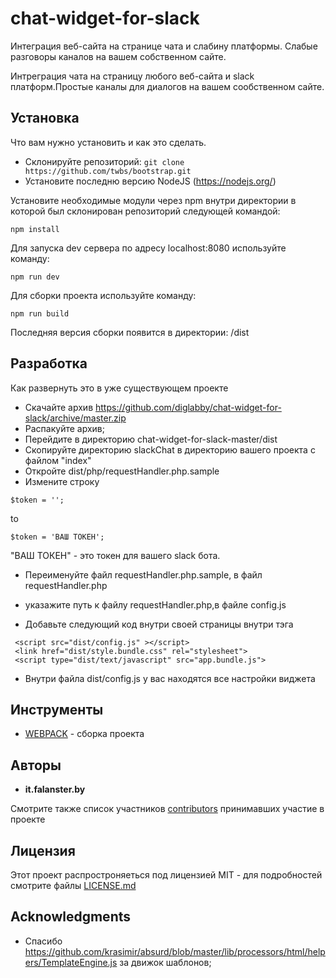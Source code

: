 # chat-widget-for-slack

Интеграция веб-сайта на странице чата и слабину платформы. Слабые разговоры каналов на вашем собственном сайте.

Интреграция чата на страницу любого веб-сайта и slack платформ.Простые каналы для диалогов на вашем сообственном сайте.

## Установка

Что вам нужно установить и как это сделать.

- Склонируйте репозиторий: `git clone https://github.com/twbs/bootstrap.git`
- Установите последню версию NodeJS (https://nodejs.org/)

Установите необходимые модули через npm внутри директории в которой был склонирован репозиторий следующей командой:
```
npm install

```
Для запуска dev сервера по адресу localhost:8080 используйте команду:

```
npm run dev
```

Для сборки проекта используйте команду:

```
npm run build
```
Последняя версия сборки появится в директории: /dist 

## Разработка

Как развернуть это в уже существующем проекте 

- Скачайте архив https://github.com/diglabby/chat-widget-for-slack/archive/master.zip
- Распакуйте архив;
- Перейдите в директорию chat-widget-for-slack-master/dist
- Скопируйте директорию slackChat в директорию вашего проекта с файлом "index"
- Откройте dist/php/requestHandler.php.sample
- Измените строку 
```
$token = '';
``` 
to 
```
$token = 'ВАШ ТОКЕН'; 
```
"ВАШ ТОКЕН" - это токен для вашего slack бота.

- Переименуйте файл requestHandler.php.sample, в файл requestHandler.php
- указажите путь к файлу requestHandler.php,в файле config.js

- Добавьте следующий код внутри своей страницы внутри тэга <head></head>  


```
 <script src="dist/config.js" ></script>
 <link href="dist/style.bundle.css" rel="stylesheet">
 <script type="dist/text/javascript" src="app.bundle.js">
```
- Внутри файла dist/config.js у вас находятся все настройки виджета

## Инструменты

* [WEBPACK](https://webpack.js.org/) - сборка проекта

## Авторы

* **it.falanster.by**

Смотрите также список участников [contributors](https://github.com/diglabby/chat-widget-for-slack/contributors) принимавших участие в проекте

## Лицензия

Этот проект распростроняеться под лицензией MIT - для подробностей смотрите файлы [LICENSE.md](LICENSE.md)  

## Acknowledgments

* Спасибо https://github.com/krasimir/absurd/blob/master/lib/processors/html/helpers/TemplateEngine.js за движок шаблонов;
